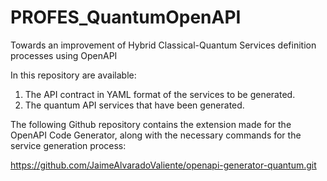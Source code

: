 # PROFES_QuantumOpenAPI
Towards an improvement of Hybrid Classical-Quantum Services definition processes using OpenAPI

In this repository are available: 

1. The API contract in YAML format of the services to be generated.
2. The quantum API services that have been generated.

The following Github repository contains the extension made for the OpenAPI Code Generator, along with the necessary commands for the service generation process:

https://github.com/JaimeAlvaradoValiente/openapi-generator-quantum.git


